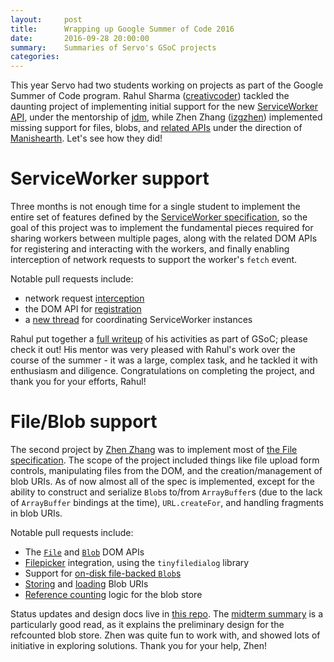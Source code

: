 ```yaml
---
layout:     post
title:      Wrapping up Google Summer of Code 2016
date:       2016-09-28 20:00:00
summary:    Summaries of Servo's GSoC projects
categories:
---
```

This year Servo had two students working on projects as part of the Google Summer of Code program.
Rahul Sharma ([creativcoder](https://github.com/creativcoder)) tackled the daunting project of
implementing initial support for the new [ServiceWorker API](https://w3c.github.io/ServiceWorker/),
under the mentorship of [jdm](https://github.com/jdm/), while Zhen Zhang ([izgzhen](https://github.com/izgzhen))
implemented missing support for files, blobs, and [related APIs](http://dev.w3.org/2006/webapi/FileAPI/) under
the direction of [Manishearth](https://github.com/Manishearth/). Let's see how they did!

# ServiceWorker support

Three months is not enough time for a single student to implement the entire set of features
defined by the [ServiceWorker specification](https://w3c.github.io/ServiceWorker/), so the goal
of this project was to implement the fundamental pieces required for sharing workers between
multiple pages, along with the related DOM APIs for registering and interacting with the
workers, and finally enabling interception of network requests to support the worker's `fetch`
event.

Notable pull requests include:

* network request [interception](https://github.com/servo/servo/commit/3766cd167365187bfabbb00f5dc41ba923fe23d4)
* the DOM API for [registration](https://github.com/servo/servo/commit/15a2064c0d7b468724b43d1cb6157d506ad19093)
* a [new thread](https://github.com/servo/servo/commit/1e6293ea1d06120c9f3488d7d32c24d8d92df6b1) for
coordinating ServiceWorker instances

Rahul put together a [full writeup](https://github.com/creativcoder/gsoc16) of his activities
as part of GSoC; please check it out! His mentor was very pleased with Rahul's work over the
course of the summer - it was a large, complex task, and he tackled it with enthusiasm and diligence.
Congratulations on completing the project, and thank you for your efforts, Rahul!

# File/Blob support

The second project by [Zhen Zhang](https://github.com/izgzhen) was to implement most of
[the File specification](https://w3c.github.io/FileAPI/). The scope of the project included things like
file upload form controls, manipulating files from the DOM, and the creation/management of blob
URIs. As of now almost all of the spec is implemented, except for the ability to construct and
serialize `Blob`s to/from `ArrayBuffer`s (due to the lack of `ArrayBuffer` bindings at the time),
`URL.createFor`, and handling fragments in blob URIs.

Notable pull requests include:

* The [`File`](https://github.com/servo/servo/pull/11076) and [`Blob`](https://github.com/servo/servo/pull/11716) DOM APIs
* [Filepicker](https://github.com/servo/servo/pull/11717) integration, using the `tinyfiledialog` library
* Support for [on-disk file-backed `Blob`s](https://github.com/servo/servo/pull/11221)
* [Storing](https://github.com/servo/servo/pull/11534) and [loading](https://github.com/servo/servo/pull/11536) Blob URIs
* [Reference counting](https://github.com/servo/servo/pull/11875) logic for the blob store

Status updates and design docs live in [this repo](https://github.com/izgzhen/gsoc-file-support).
The [midterm summary](https://github.com/izgzhen/gsoc-file-support/blob/master/notes/midterm.md)
is a particularly good read, as it explains the preliminary design for the refcounted blob store.
Zhen was quite fun to work with, and showed lots of initiative in exploring solutions.
Thank you for your help, Zhen!
